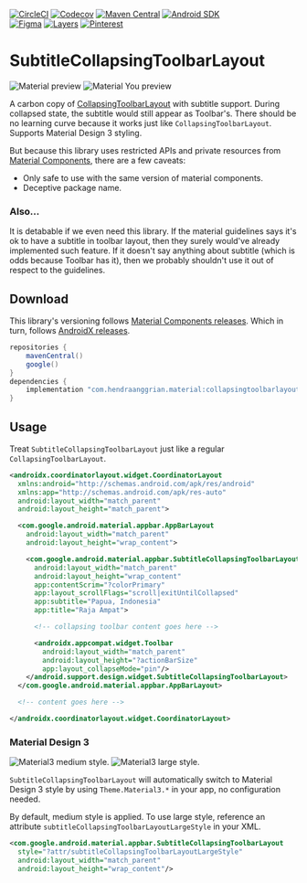 [![CircleCI](https://img.shields.io/circleci/build/gh/hanggrian/collapsingtoolbarlayout-subtitle)](https://app.circleci.com/pipelines/github/hanggrian/collapsingtoolbarlayout-subtitle/)
[![Codecov](https://img.shields.io/codecov/c/gh/hanggrian/collapsingtoolbarlayout-subtitle)](https://app.codecov.io/gh/hanggrian/collapsingtoolbarlayout-subtitle/)
[![Maven Central](https://img.shields.io/maven-central/v/com.hendraanggrian.material/collapsingtoolbarlayout-subtitle)](https://central.sonatype.com/artifact/com.hendraanggrian.material/collapsingtoolbarlayout-subtitle/)
[![Android SDK](https://img.shields.io/badge/sdk-14%2B-informational)](https://developer.android.com/studio/releases/platforms/#4.0) \
[![Figma](https://img.shields.io/badge/design-figma-f24e1e)](https://www.figma.com/community/file/1504588079447609935/)
[![Layers](https://img.shields.io/badge/showcase-layers-000)](https://layers.to/layers/cmap7zppt0008ii0cdrujw1wl/)
[![Pinterest](https://img.shields.io/badge/pin-pinterest-bd081c)](https://www.pinterest.com/pin/1107322627133947562/)

# SubtitleCollapsingToolbarLayout

![](https://github.com/hendraanggrian/collapsingtoolbarlayout-subtitle/raw/assets/preview_material.gif "Material preview")
![](https://github.com/hendraanggrian/collapsingtoolbarlayout-subtitle/raw/assets/preview_material3.gif "Material You preview")

A carbon copy of [CollapsingToolbarLayout](https://developer.android.com/reference/com/google/android/material/appbar/CollapsingToolbarLayout/)
with subtitle support. During collapsed state, the subtitle would still appear
as Toolbar's. There should be no learning curve because it works just like
`CollapsingToolbarLayout`. Supports Material Design 3 styling.

But because this library uses restricted APIs and private resources from [Material Components](https://github.com/material-components/material-components-android/),
there are a few caveats:

- Only safe to use with the same version of material components.
- Deceptive package name.

### Also...

It is detabable if we even need this library. If the material guidelines says
it's ok to have a subtitle in toolbar layout, then they surely would've already
implemented such feature. If it doesn't say anything about subtitle (which is
odds because Toolbar has it), then we probably shouldn't use it out of respect
to the guidelines.

## Download

This library's versioning follows [Material Components releases](https://github.com/material-components/material-components-android/releases/).
Which in turn, follows [AndroidX releases](https://developer.android.com/jetpack/androidx/versions/).

```gradle
repositories {
    mavenCentral()
    google()
}
dependencies {
    implementation "com.hendraanggrian.material:collapsingtoolbarlayout-subtitle:$version"
}
```

## Usage

Treat `SubtitleCollapsingToolbarLayout` just like a regular
`CollapsingToolbarLayout`.

```xml
<androidx.coordinatorlayout.widget.CoordinatorLayout
  xmlns:android="http://schemas.android.com/apk/res/android"
  xmlns:app="http://schemas.android.com/apk/res-auto"
  android:layout_width="match_parent"
  android:layout_height="match_parent">

  <com.google.android.material.appbar.AppBarLayout
    android:layout_width="match_parent"
    android:layout_height="wrap_content">

    <com.google.android.material.appbar.SubtitleCollapsingToolbarLayout
      android:layout_width="match_parent"
      android:layout_height="wrap_content"
      app:contentScrim="?colorPrimary"
      app:layout_scrollFlags="scroll|exitUntilCollapsed"
      app:subtitle="Papua, Indonesia"
      app:title="Raja Ampat">

      <!-- collapsing toolbar content goes here -->

      <androidx.appcompat.widget.Toolbar
        android:layout_width="match_parent"
        android:layout_height="?actionBarSize"
        app:layout_collapseMode="pin"/>
    </android.support.design.widget.SubtitleCollapsingToolbarLayout>
  </com.google.android.material.appbar.AppBarLayout>

  <!-- content goes here -->

</androidx.coordinatorlayout.widget.CoordinatorLayout>
```

### Material Design 3

![Material3 medium style.](https://github.com/hendraanggrian/collapsingtoolbarlayout-subtitle/raw/assets/material3_style_medium.png)
![Material3 large style.](https://github.com/hendraanggrian/collapsingtoolbarlayout-subtitle/raw/assets/material3_style_large.png)

`SubtitleCollapsingToolbarLayout` will automatically switch to Material Design 3
style by using `Theme.Material3.*` in your app, no configuration needed.

By default, medium style is applied. To use large style, reference an attribute
`subtitleCollapsingToolbarLayoutLargeStyle` in your XML.

```xml
<com.google.android.material.appbar.SubtitleCollapsingToolbarLayout
  style="?attr/subtitleCollapsingToolbarLayoutLargeStyle"
  android:layout_width="match_parent"
  android:layout_height="wrap_content"/>
```
